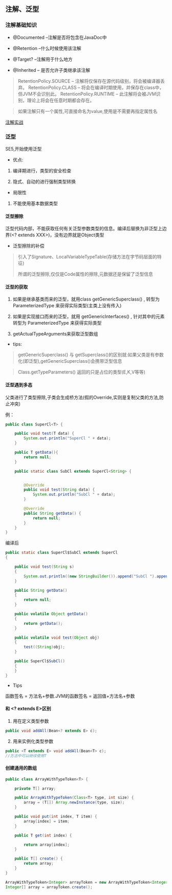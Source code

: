 
## 注解、泛型

###	注解基础知识

-	@Documented –注解是否将包含在JavaDoc中

-	@Retention –什么时候使用该注解

-	@Target? –注解用于什么地方

-	@Inherited – 是否允许子类继承该注解		

>	RetentionPolicy.SOURCE – 注解将仅保存在源代码级别，将会被编译器丢弃。
>	RetentionPolicy.CLASS – 将会在编译时期使用，并保存在class中，但JVM不会识别此。
>	RetentionPolicy.RUNTIME – 此注解将会被JVM识别，理论上将会在任意时期都会存在。

>	如果注解只有一个属性,可直接命名为value,使用是不需要再指定属性名

[注解实战](https://github.com/mirindalover/AOPDemo/tree/master/butterknife)


###	泛型

SE5,开始使用泛型

-	优点:

1. 	编译期进行，类型的安全检查

2.	隐式、自动的进行强制类型转换

-	局限性

1.	不能使用基本数据类型

####	泛型擦除

泛型代码内部，不能获取任何有关泛型参数类型的信息。编译后替换为非泛型上边界(<? extends XXX>)，没有边界就是Object类型

-	泛型擦除的补偿

>	引入了Signature、LocalVariableTypeTable(存储方法在字节码层面的特征)
>
>	所谓的泛型擦除,仅仅是Code属性的擦除,元数据还是保留了泛型信息

####	泛型的获取

1.	如果是继承基类而来的泛型，就用class getGenericSuperclass() , 转型为 ParameterizedType 来获得实际类型(主类上没有<T>传入)
		
2.	如果是实现接口而来的泛型，就用 getGenericInterfaces() , 针对其中的元素转型为 ParameterizedType 来获得实际类型

3. 	getActualTypeArguments来获取泛型数组

-	tips:

>	getGenericSuperclass() 与 getSuperclass()的区别就:如果父类是有参数化(即泛型),getGenericSuperclass()会携带泛型信息

>	Class.getTypeParameters() 返回的只是占位的类型(E,K,V等等)

####	泛型遇到多态

父类进行了类型擦除,子类会生成桥方法(假的Override,实则是复制父类的方法,防止冲突)

例：

```java
public class SuperCl<T> {

    public void test(T data) {
        System.out.println("SuperCl " + data);
    }

    public T getData(){
        return null;
    }

    public static class SubCl extends SuperCl<String> {


        @Override
        public void test(String data) {
            System.out.println("SubCl " + data);
        }

        @Override
        public String getData() {
            return null;
        }
    }
}
```

编译后

```Java
public static class SuperCl$SubCl extends SuperCl
{

    public void test(String s)
    {
        System.out.println((new StringBuilder()).append("SubCl ").append(s).toString());
    }

    public String getData()
    {
        return null;
    }

    public volatile Object getData()
    {
        return getData();
    }

    public volatile void test(Object obj)
    {
        test((String)obj);
    }

    public SuperCl$SubCl()
    {
    }
}
```

-	Tips

函数签名 = 方法名+参数.JVM的函数签名 = 返回值+方法名+参数

#### <T extends E> 和 <? extends E>区别

1.	用在定义类型参数

```java
public void addAll(Bean<? extends E> c);
```

2.	用来实例化类型参数

```Java
public <T extends E> void addAll(Bean<T> c);
//方法中可以继续使用T
```

####	创建通用的数组

```java
public class ArrayWithTypeToken<T> {

	private T[] array;

	public ArrayWithTypeToken(Class<T> type, int size) {
		array = (T[]) Array.newInstance(type, size);
	}

	public void put(int index, T item) {
		array[index] = item;
	}

	public T get(int index) {

		return array[index];
	}

	public T[] create() {
		return array;
	}
}

ArrayWithTypeToken<Integer> arrayToken = new ArrayWithTypeToken<Integer>(Integer.class, 100);
Integer[] array = arrayToken.create();
```




